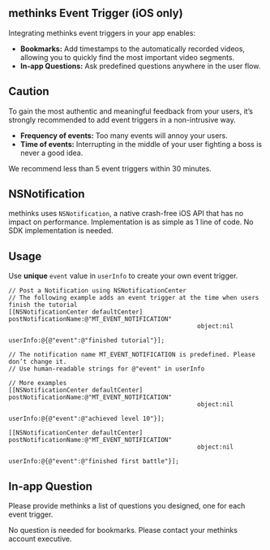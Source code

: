 ## methinks Event Trigger (iOS only)
Integrating methinks event triggers in your app enables:

- **Bookmarks:** Add timestamps to the automatically recorded videos, allowing you to quickly find the most important video segments.
- **In-app Questions:** Ask predefined questions anywhere in the user flow.

## Caution
To gain the most authentic and meaningful feedback from your users, it’s strongly recommended to add event triggers in a non-intrusive way.

- **Frequency of events:** Too many events will annoy your users.
- **Time of events:** Interrupting in the middle of your user fighting a boss is never a good idea.

We recommend less than 5 event triggers within 30 minutes.

## NSNotification
methinks uses `NSNotification`, a native crash-free iOS API that has no impact on performance. Implementation is as simple as 1 line of code. No SDK implementation is needed.

## Usage
Use **unique** `event` value in `userInfo` to create your own event trigger. 

```objc
// Post a Notification using NSNotificationCenter
// The following example adds an event trigger at the time when users finish the tutorial
[[NSNotificationCenter defaultCenter] postNotificationName:@"MT_EVENT_NOTIFICATION" 
                                                    object:nil
                                                  userInfo:@{@"event":@"finished tutorial"}];

// The notification name MT_EVENT_NOTIFICATION is predefined. Please don’t change it.
// Use human-readable strings for @"event" in userInfo

// More examples
[[NSNotificationCenter defaultCenter] postNotificationName:@"MT_EVENT_NOTIFICATION" 
                                                    object:nil 
                                                  userInfo:@{@"event":@"achieved level 10"}];

[[NSNotificationCenter defaultCenter] postNotificationName:@"MT_EVENT_NOTIFICATION"
                                                    object:nil 
                                                  userInfo:@{@"event":@"finished first battle"}];

```

## In-app Question
Please provide methinks a list of questions you designed, one for each event trigger.

No question is needed for bookmarks. Please contact your methinks account executive.


